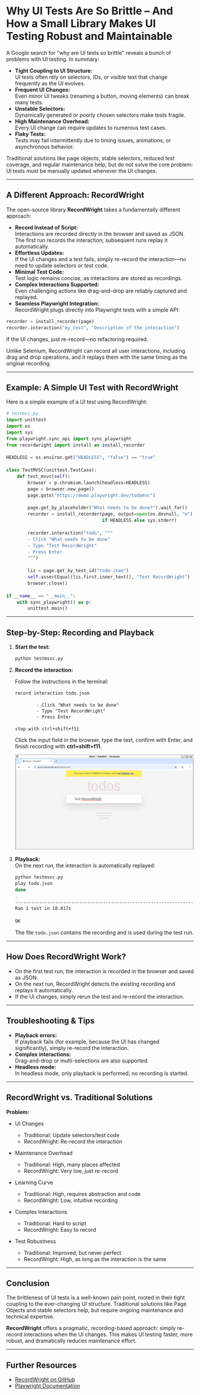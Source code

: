 # Why UI Tests Are So Brittle – And How a Small Library Makes UI Testing Robust and Maintainable

A Google search for "why are UI tests so brittle" reveals a bunch of problems with UI testing. In summary:

- **Tight Coupling to UI Structure:**  
  UI tests often rely on selectors, IDs, or visible text that change frequently as the UI evolves.
- **Frequent UI Changes:**  
  Even minor UI tweaks (renaming a button, moving elements) can break many tests.
- **Unstable Selectors:**  
  Dynamically generated or poorly chosen selectors make tests fragile.
- **High Maintenance Overhead:**  
  Every UI change can require updates to numerous test cases.
- **Flaky Tests:**  
  Tests may fail intermittently due to timing issues, animations, or asynchronous behavior.

Traditional solutions like page objects, stable selectors, reduced test coverage, and regular maintenance help, but do not solve the core problem: UI tests must be manually updated whenever the UI changes.

---

## A Different Approach: RecordWright

The open-source library **RecordWright** takes a fundamentally different approach:

- **Record Instead of Script:**  
  Interactions are recorded directly in the browser and saved as JSON. The first run records the interaction; subsequent runs replay it automatically.
- **Effortless Updates:**  
  If the UI changes and a test fails, simply re-record the interaction—no need to update selectors or test code.
- **Minimal Test Code:**  
  Test logic remains concise, as interactions are stored as recordings.
- **Complex Interactions Supported:**  
  Even challenging actions like drag-and-drop are reliably captured and replayed.
- **Seamless Playwright Integration:**  
  RecordWright plugs directly into Playwright tests with a simple API:

```python
recorder = install_recorder(page)
recorder.interaction("my_test", "Description of the interaction")
```

If the UI changes, just re-record—no refactoring required.

Unlike Selenium, RecordWright can record all user interactions, including drag and drop operations, and it replays them with the same timing as the original recording.

---

## Example: A Simple UI Test with RecordWright

Here is a simple example of a UI test using RecordWright:

```python
# testmvc.py
import unittest
import os
import sys
from playwright.sync_api import sync_playwright
from recordwright import install as install_recorder

HEADLESS = os.environ.get("HEADLESS", "false") == "true"

class TestMVSC(unittest.TestCase):
    def test_msvc(self):
        browser = p.chromium.launch(headless=HEADLESS)
        page = browser.new_page()
        page.goto("https://demo.playwright.dev/todomvc")

        page.get_by_placeholder("What needs to be done?").wait_for()
        recorder = install_recorder(page, output=open(os.devnull, "w")
                                    if HEADLESS else sys.stderr)

        recorder.interaction("todo", """
        - Click "What needs to be done"
        - Type "Test RecordWright"
        - Press Enter
        """)

        lis = page.get_by_test_id("todo-item")
        self.assertEqual(lis.first.inner_text(), "Test RecordWright")
        browser.close()

if __name__ == "__main__":
    with sync_playwright() as p:
        unittest.main()
```

---

## Step-by-Step: Recording and Playback

1. **Start the test:**

   ```bash
   python testmsvc.py
   ```

2. **Record the interaction:**

   Follow the instructions in the terminal:

   ```
   record interaction todo.json

           - Click "What needs to be done"
           - Type "Test RecordWright"
           - Press Enter

   stop with ctrl+shift+f11
   ```

   Click the input field in the browser, type the text, confirm with Enter, and finish recording with **ctrl+shift+f11**.

   ![Browser](https://github.com/kochelmonster/recordwright/blob/main/docs/browser.png?raw=true)

3. **Playback:**  
   On the next run, the interaction is automatically replayed:

   ```bash
   python testmsvc.py
   play todo.json
   done
   .
   ----------------------------------------------------------------------
   Ran 1 test in 10.817s

   OK
   ```

   The file `todo.json` contains the recording and is used during the test run.

---

## How Does RecordWright Work?

- On the first test run, the interaction is recorded in the browser and saved as JSON.
- On the next run, RecordWright detects the existing recording and replays it automatically.
- If the UI changes, simply rerun the test and re-record the interaction.

---

## Troubleshooting & Tips

- **Playback errors:**  
  If playback fails (for example, because the UI has changed significantly), simply re-record the interaction.
- **Complex interactions:**  
  Drag-and-drop or multi-selections are also supported.
- **Headless mode:**  
  In headless mode, only playback is performed; no recording is started.

---

## RecordWright vs. Traditional Solutions

**Problem:**  
- UI Changes  
  - Traditional: Update selectors/test code  
  - RecordWright: Re-record the interaction

- Maintenance Overhead  
  - Traditional: High, many places affected  
  - RecordWright: Very low, just re-record

- Learning Curve  
  - Traditional: High, requires abstraction and code  
  - RecordWright: Low, intuitive recording

- Complex Interactions  
  - Traditional: Hard to script  
  - RecordWright: Easy to record

- Test Robustness  
  - Traditional: Improved, but never perfect  
  - RecordWright: High, as long as the interaction is the same

---

## Conclusion

The brittleness of UI tests is a well-known pain point, rooted in their tight coupling to the ever-changing UI structure. Traditional solutions like Page Objects and stable selectors help, but require ongoing maintenance and technical expertise.

**RecordWright** offers a pragmatic, recording-based approach: simply re-record interactions when the UI changes. This makes UI testing faster, more robust, and dramatically reduces maintenance effort.

---

## Further Resources

- [RecordWright on GitHub](https://github.com/kochelmonster/RecordWright)
- [Playwright Documentation](https://playwright.dev/python/)
